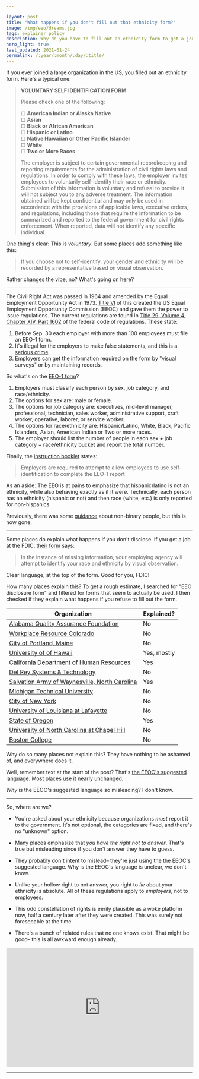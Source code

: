 ```yaml
---

layout: post
title: "What happens if you don't fill out that ethnicity form?"
image: /img/eeo/dreams.jpg
tags: explainer policy
description: Why do you have to fill out an ethnicity form to get a job in the US? What happens if you refuse?
hero_light: true
last_updated: 2021-01-24
permalink: /:year/:month/:day/:title/
---
```


If you ever joined a large organization in the US, you filled out an ethnicity form. Here's a typical one:

> **VOLUNTARY SELF IDENTIFICATION FORM**
>
> Please check one of the following: 
>
> ☐ **American Indian or Alaska Native** \
> ☐ **Asian** \
> ☐ **Black or African American** \
> ☐ **Hispanic or Latino** \
> ☐ **Native Hawaiian or Other Pacific Islander** \
> ☐ **White** \
> ☐ **Two or More Races**
>
> The employer is subject to certain governmental recordkeeping and reporting requirements for the administration of civil rights laws and regulations. In order to comply with these laws, the employer invites employees to voluntarily self-identify their race or ethnicity. Submission of this information is voluntary and refusal to provide it will not subject you to any adverse treatment. The information obtained will be kept confidential and may only be used in accordance with the provisions of applicable laws, executive orders, and regulations, including those that require the information to be summarized and reported to the federal government for civil rights enforcement. When reported, data will not identify any specific individual.

One thing's clear: This is *voluntary*. But some places add something like this:

> If you choose not to self-identify, your gender and ethnicity will be recorded by a representative based on visual observation.

Rather changes the vibe, no? What's going on here?

---

The Civil Right Act was passed in 1964 and amended by the Equal Employment Opportunity Act in 1973. [Title VI](https://www.eeoc.gov/statutes/title-vii-civil-rights-act-1964) of this created the US Equal Employment Opportunity Commission (EEOC) and gave them the power to issue regulations. The current regulations are found in [Title 29, Volume 4, Chapter XIV, Part 1602](https://www.govinfo.gov/content/pkg/CFR-2019-title29-vol4/xml/CFR-2019-title29-vol4-part1602.xml) of the federal code of regulations. These state:

1. Before Sep. 30 each employer with more than 100 employees must file an EEO-1 form.
2. It's illegal for the employers to make false statements, and this is a [serious crime](https://www.govinfo.gov/content/pkg/USCODE-2015-title18/html/USCODE-2015-title18-partI-chap47-sec1001.htm).
3. Employers can get the information required on the form by "visual surveys" or by maintaining records.

So what's on the [EEO-1 form](https://www.eeoc.gov/sites/default/files/migrated_files/employers/eeo1survey/eeo1-2-2.pdf)?

1. Employers must classify each person by sex, job category, and race/ethnicity.
2. The options for sex are: male or female.
3. The options for job category are: executives, mid-level manager, professional, technician, sales worker, administrative support, craft worker, operative, laborer, or service worker.
4. The options for race/ethnicity are: Hispanic/Latino, White, Black, Pacific Islanders, Asian, American Indian or Two or more races.
5. The employer should list the number of people in each sex + job category + race/ethnicity bucket and report the total number.

Finally, the [instruction booklet](https://www.eeoc.gov/employers/eeo-1-survey/eeo-1-instruction-booklet) states:

> Employers are required to attempt to allow employees to use self-identification to complete the EEO-1 report

As an aside: The EEO is at pains to emphasize that hispanic/latino is not an ethnicity, while also behaving exactly as if it were. Technically, each person has an ethnicity (hispanic or not) and then race (white, etc.) is only reported for non-hispanics.

Previously, there was some [guidance](https://web.archive.org/web/20190815152857/https://eeoccomp2.norc.org/Faq) about non-binary people, but this is now gone.

---

Some places do explain what happens if you don't disclose. If you get a job at the FDIC, [their form](http://www.opm.gov/forms/pdf_fill/sf181.pdf) says:

> In the instance of missing information, your employing agency will attempt to identify your race and ethnicity by visual observation.

Clear language, at the top of the form. Good for you, FDIC!

How many places explain this? To get a rough estimate, I searched for "EEO disclosure form" and filtered for forms that seem to actually be used. I then checked if they explain what happens if you refuse to fill out the form.

Organization | Explained?
-|-
[Alabama Quality Assurance Foundation](http://www.aqaf.com/hr/dataform.pdf) | No
[Workplace Resource Colorado](https://www.wrcolo.com/uploads/about/Voluntary-Self-Identification.pdf) | No
[City of Portland, Maine](http://www.portlandmaine.gov/DocumentCenter/View/1119/Voluntary-EEO-Self-Disclosure-Form?bidId=) | No
[University of of Hawaii](http://www.hawaii.edu/wp/wp-content/uploads/docs/eeo/EthnicdisclosurePDFForm.pdf) | Yes, mostly
[California Department of Human Resources](https://www.calhr.ca.gov/Documents/calhr-1070.pdf) | Yes
[Del Rey Systems & Technology](https://delreysys.com/wp-content/uploads/2015/07/EEO-and-Vets-100_Self-Identification_Fillable.pdf) | No
[Salvation Army of Waynesville, North Carolina](https://www.salvationarmycarolinas.org/assets/mediasources/waynesville/documents/Voluntary%20Self-Identification%20Form%20for%20EEO-1.doc) | Yes
[Michigan Technical University](https://www.mtu.edu/equity/pdfs/eeo-post-hire-form.pdf) | No
[City of New York](https://www1.nyc.gov/assets/doh/downloads/pdf/hr/new-hire/eeo-self-identification.pdf) | No
[University of Louisiana at Lafayette](https://humanresources.louisiana.edu/sites/humanresources/files/Employee%20Post-Offer%20Voluntary%20AAP%20Data%20Form%20-%202014%20%281%29.pdf) | No
[State of Oregon](https://apps.state.or.us/Forms/Served/de2203.pdf) | Yes
[University of North Carolina at Chapel Hill](https://eoc.unc.edu/files/2015/05/Voluntary_Self_Identification_of_Gender_Ethnicity_Race.docx) | No
[Boston College](https://www.bc.edu/content/dam/files/offices/diversity/doc/2014%20Self-ID%20RaceEthnicity%20for%20Applicants.docx) | No

Why do so many places not explain this? They have nothing to be ashamed of, and everywhere does it.

Well, remember text at the start of the post? That's [the EEOC's suggested language](https://www.eeoc.gov/employers/eeo-1-survey/eeo-1-instruction-booklet). Most places use it nearly unchanged. 

*Why* is the EEOC's suggested language so misleading? I don't know.

---

So, where are we?

* You're asked about your ethnicity because organizations *must* report it to the government. It's not optional, the categories are fixed, and there's no "unknown" option. 

* Many places emphasize that *you have the right not to answer*. That's true but misleading since if you don't answer they have to guess.

* They probably don't intent to mislead– they're just using the the EEOC's suggested language. Why is the EEOC's language is unclear, we don't know.

* Unlike your hollow right to not answer, you right to *lie* about your ethnicity is absolute. All of these regulations apply to *employers*, not to employees. 

* This odd constellation of rights is eerily plausible as a woke platform now, half a century later after they were created. This was surely not foreseeable at the time.

* There's a bunch of related rules that no one knows exist. That might be good– this is all awkward enough already.

<iframe src="https://dynomight.substack.com/embed" width="100%" height="320" style="border:1px solid #EEE; background:white;" frameborder="0" scrolling="no"></iframe>

---

